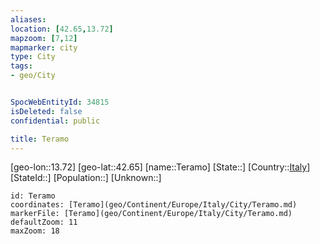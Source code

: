```yaml
---
aliases: 
location: [42.65,13.72]
mapzoom: [7,12] 
mapmarker: city 
type: City
tags:
- geo/City


SpocWebEntityId: 34815
isDeleted: false
confidential: public

title: Teramo
---
```

[geo-lon::13.72]
[geo-lat::42.65]
[name::Teramo]
[State::]
[Country::[Italy](geo/Continent/Europe/Italy.md)]
[StateId::]
[Population::]
[Unknown::]


```leaflet
id: Teramo
coordinates: [Teramo](geo/Continent/Europe/Italy/City/Teramo.md)
markerFile: [Teramo](geo/Continent/Europe/Italy/City/Teramo.md)
defaultZoom: 11 
maxZoom: 18
```


